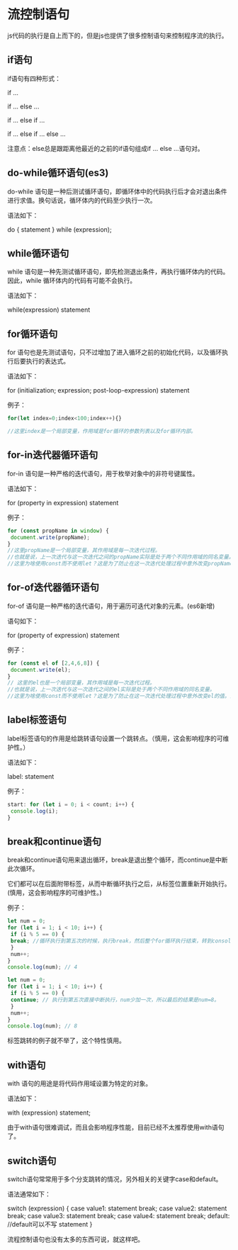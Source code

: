 # 流控制语句

js代码的执行是自上而下的，但是js也提供了很多控制语句来控制程序流的执行。

## if语句

if语句有四种形式：

if ...

if ...
else ...

if ...
else if ...

if ... 
else if ...
else ...

注意点：else总是跟距离他最近的之前的if语句组成if ... else ...语句对。

## do-while循环语句(es3)

do-while 语句是一种后测试循环语句，即循环体中的代码执行后才会对退出条件进行求值。换句话说，循环体内的代码至少执行一次。

语法如下：

do { 
 statement 
} while (expression);

## while循环语句

while 语句是一种先测试循环语句，即先检测退出条件，再执行循环体内的代码。因此，while 循环体内的代码有可能不会执行。

语法如下：

while(expression) statement

## for循环语句

for 语句也是先测试语句，只不过增加了进入循环之前的初始化代码，以及循环执行后要执行的表达式。

语法如下：

for (initialization; expression; post-loop-expression) statement

例子：

``` Javascript
for(let index=0;index<100;index++){}

//这里index是一个局部变量，作用域是for循环的参数列表以及for循环内部。
```

## for-in迭代器循环语句

for-in 语句是一种严格的迭代语句，用于枚举对象中的非符号键属性。

语法如下：

for (property in expression) statement

例子：

``` Javascript
for (const propName in window) { 
 document.write(propName); 
}
//这里propName是一个局部变量，其作用域是每一次迭代过程。
//也就是说，上一次迭代与这一次迭代之间的propName实际是处于两个不同作用域的同名变量。
//这里为啥使用const而不使用let？这是为了防止在这一次迭代处理过程中意外改变propName的值。当然，这里也可以使用let，但是const更好。
```

## for-of迭代器循环语句

for-of 语句是一种严格的迭代语句，用于遍历可迭代对象的元素。(es6新增)

语句如下：

for (property of expression) statement

例子：

``` Javascript
for (const el of [2,4,6,8]) { 
 document.write(el); 
}
// 这里的el也是一个局部变量，其作用域是每一次迭代过程。
//也就是说，上一次迭代与这一次迭代之间的el实际是处于两个不同作用域的同名变量。
//这里为啥使用const而不使用let？这是为了防止在这一次迭代处理过程中意外改变el的值。当然，这里也可以使用let，但是const更好。
```

## label标签语句

label标签语句的作用是给跳转语句设置一个跳转点。（慎用，这会影响程序的可维护性。）

语法如下：

label: statement

例子：

``` Javascript
start: for (let i = 0; i < count; i++) { 
 console.log(i); 
}
```

## break和continue语句

break和continue语句用来退出循环，break是退出整个循环，而continue是中断此次循环。

它们都可以在后面附带标签，从而中断循环执行之后，从标签位置重新开始执行。(慎用，这会影响程序的可维护性。)


例子：

``` Javascript
let num = 0; 
for (let i = 1; i < 10; i++) { 
 if (i % 5 == 0) { 
 break; //循环执行到第五次的时候，执行break，然后整个for循环执行结束，转到consolo.log(num)执行，此时num为4。
 } 
 num++; 
} 
console.log(num); // 4

let num = 0; 
for (let i = 1; i < 10; i++) { 
 if (i % 5 == 0) { 
 continue; // 执行到第五次直接中断执行，num少加一次，所以最后的结果是num=8。
 } 
 num++; 
} 
console.log(num); // 8
```

标签跳转的例子就不举了，这个特性慎用。

## with语句

with 语句的用途是将代码作用域设置为特定的对象。

语法如下：

with (expression) statement;

由于with语句很难调试，而且会影响程序性能，目前已经不太推荐使用with语句了。

## switch语句

switch语句常常用于多个分支跳转的情况，另外相关的关键字case和default。

语法通常如下：

switch (expression) { 
 case value1: 
    statement 
    break; 
 case value2: 
    statement 
    break; 
 case value3: 
    statement 
    break; 
 case value4: 
    statement 
    break; 
 default: //default可以不写
    statement 
}

流程控制语句也没有太多的东西可说，就这样吧。